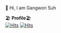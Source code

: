 👋  Hi, I am Gangwon Suh

🏖️ **Profile**🏖️   
[![Hits](https://hits.seeyoufarm.com/api/count/incr/badge.svg?url=https%3A%2F%2Fgithub.com%2Fgswon%2Fgswon&count_bg=%233EE7B1&title_bg=%23000000&icon=pinboard.svg&icon_color=%23FFFFFF&title=Github&edge_flat=false)](https://hits.seeyoufarm.com)
[![Hits](https://hits.seeyoufarm.com/api/count/incr/badge.svg?url=https%3A%2F%2Fwww.linkedin.com%2Fin%2Fgangwon-suh%2F&count_bg=%2391CFF9&title_bg=%2391CFF9&icon=pinboard.svg&icon_color=%23FFFFFF&title=Linkedin&edge_flat=false)](https://hits.seeyoufarm.com)
